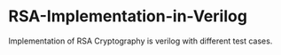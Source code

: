 # RSA-Implementation-in-Verilog
Implementation of RSA Cryptography is verilog with different test cases. 
